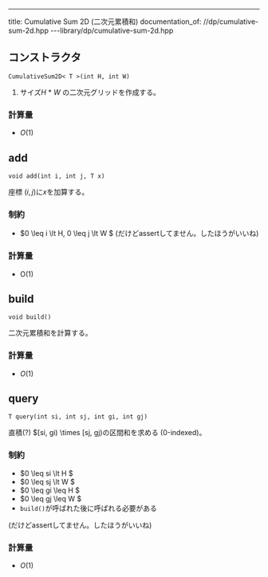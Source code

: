 ---
title: Cumulative Sum 2D (二次元累積和)
documentation_of: //dp/cumulative-sum-2d.hpp
---library/dp/cumulative-sum-2d.hpp

## コンストラクタ

```
CumulativeSum2D< T >(int H, int W)
```
1. サイズ$H$ * $W$ の二次元グリッドを作成する。

### 計算量
- $O(1)$

## add
```
void add(int i, int j, T x)
```

座標 $(i,j)$に$x$を加算する。

### 制約
- $0 \leq i \lt H, 0 \leq j \lt W $ 
(だけどassertしてません。したほうがいいね)

### 計算量
- O(1)

## build
```
void build()
```
二次元累積和を計算する。
### 計算量
- $O(1)$

## query
```
T query(int si, int sj, int gi, int gj)
```

直積(?) $[si, gi) \times [sj, gj)の区間和を求める (0-indexed)。

### 制約
- $0 \leq si \lt H $
- $0 \leq sj \lt W $
- $0 \leq gi \leq H $
- $0 \leq gj \leq W $  
- `build()`が呼ばれた後に呼ばれる必要がある

(だけどassertしてません。したほうがいいね)


### 計算量
- $O(1)$
